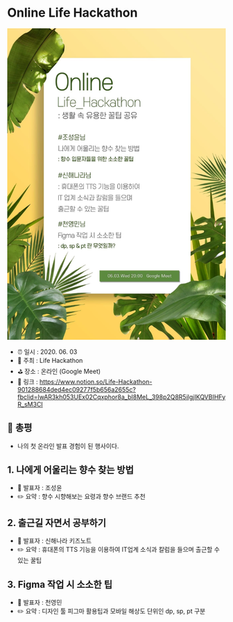 # Online Life Hackathon

![Online Life Hackathon](image.png)

- ⏰ 일시 : 2020. 06. 03
- 💁 주최 : Life Hackathon
- ⛳ 장소 : 온라인 (Google Meet)
- 🔗 링크 : https://www.notion.so/Life-Hackathon-901288684ded4ec09277f5b656a2655c?fbclid=IwAR3kh053UEx02Cqxphor8a_bI8MeL_398p2Q8R5ilgjIKQVBIHFyR_sM3CI

## 👏 총평

- 나의 첫 온라인 발표 경험이 된 행사이다.

## 1. 나에게 어울리는 향수 찾는 방법

- 🎤 발표자 : 조성윤 
- ✏️ 요약 : 향수 시향해보는 요령과 향수 브랜드 추천


## 2. 출근길 자면서 공부하기

- 🎤 발표자 : 신해나라 키즈노트
- ✏️ 요약 : 휴대폰의 TTS 기능을 이용하여 IT업계 소식과 칼럼을 들으며 출근할 수 있는 꿀팁


## 3. Figma 작업 시 소소한 팁

- 🎤 발표자 : 천영민
- ✏️ 요약 : 디자인 툴 피그마 활용팁과 모바일 해상도 단위인 dp, sp, pt 구분
